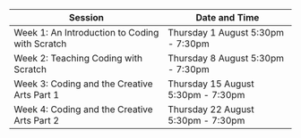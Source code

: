 | Session                                        | Date and Time                      |
| ---------------------------------------------- | ---------------------------------- |
| Week 1: An Introduction to Coding with Scratch | Thursday 1 August 5:30pm - 7:30pm  |
| Week 2: Teaching Coding with Scratch           | Thursday 8 August 5:30pm - 7:30pm  |
| Week 3: Coding and the Creative Arts Part 1    | Thursday 15 August 5:30pm - 7:30pm |
| Week 4: Coding and the Creative Arts Part 2    | Thursday 22 August 5:30pm - 7:30pm |
